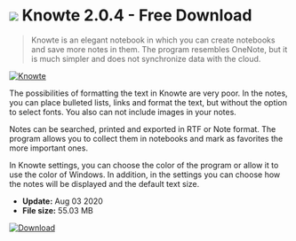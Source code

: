 # ![](https://cdn.softexe.net/static/icon/win.gif) Knowte 2.0.4 - Free Download

> Knowte is an elegant notebook in which you can create notebooks and save more notes in them. The program resembles OneNote, but it is much simpler and does not synchronize data with the cloud.

[![Knowte](https://gallery.dpcdn.pl/imgc/Tools/69171/g_-_420x350_1.5_-_x20160704143642_0.png)](https://softexe.net/win/business/organizer/knowte:hfdf.html)

The possibilities of formatting the text in Knowte are very poor. In the notes, you can place bulleted lists, links and format the text, but without the option to select fonts. You also can not include images in your notes. 
 
 
 Notes can be searched, printed and exported in RTF or Note format. The program allows you to collect them in notebooks and mark as favorites the more important ones. 
 
 
 In Knowte settings, you can choose the color of the program or allow it to use the color of Windows. In addition, in the settings you can choose how the notes will be displayed and the default text size.


- **Update:** Aug 03 2020
- **File size:** 55.03 MB

[![Download](https://cdn.softexe.net/static/img/download.png)](https://softexe.net/win/business/organizer/knowte:hfdf.html)

